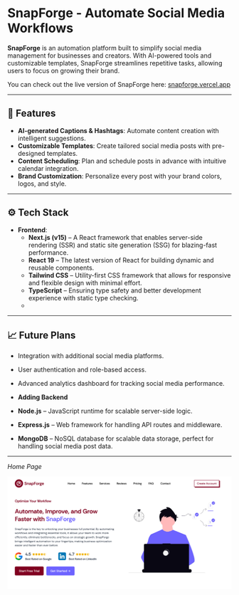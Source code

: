 # SnapForge - Automate Social Media Workflows

**SnapForge** is an automation platform built to simplify social media management for businesses and creators. With AI-powered tools and customizable templates, SnapForge streamlines repetitive tasks, allowing users to focus on growing their brand.

You can check out the live version of SnapForge here: [snapforge.vercel.app](https://snapforge.vercel.app)

---

## 🚀 **Features**

- **AI-generated Captions & Hashtags**: Automate content creation with intelligent suggestions.
- **Customizable Templates**: Create tailored social media posts with pre-designed templates.
- **Content Scheduling**: Plan and schedule posts in advance with intuitive calendar integration.
- **Brand Customization**: Personalize every post with your brand colors, logos, and style.

---

## ⚙️ **Tech Stack**

- **Frontend**:  
  - **Next.js (v15)** – A React framework that enables server-side rendering (SSR) and static site generation (SSG) for blazing-fast performance.
  - **React 19** – The latest version of React for building dynamic and reusable components.
  - **Tailwind CSS** – Utility-first CSS framework that allows for responsive and flexible design with minimal effort.
  - **TypeScript** – Ensuring type safety and better development experience with static type checking.
  - 
---

## 📈 **Future Plans**

- Integration with additional social media platforms.
- User authentication and role-based access.
- Advanced analytics dashboard for tracking social media performance.
  
- **Adding Backend**
   
- **Node.js** – JavaScript runtime for scalable server-side logic.
- **Express.js** – Web framework for handling API routes and middleware.
- **MongoDB** – NoSQL database for scalable data storage, perfect for handling social media post data.
  
---

*Home Page*

![Home](public/images/Home.png)
